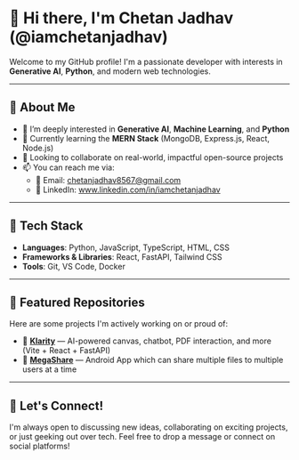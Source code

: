 # 👋 Hi there, I'm Chetan Jadhav (@iamchetanjadhav)

Welcome to my GitHub profile! I'm a passionate developer with interests in **Generative AI**, **Python**, and modern web technologies.

---

## 🚀 About Me

- 👀 I’m deeply interested in **Generative AI**, **Machine Learning**, and **Python**
- 🌱 Currently learning the **MERN Stack** (MongoDB, Express.js, React, Node.js)
- 🤝 Looking to collaborate on real-world, impactful open-source projects
- 📫 You can reach me via:
  - 📧 Email: chetanjadhav8567@gmail.com
  - 💼 LinkedIn: www.linkedin.com/in/iamchetanjadhav

---

## 🧰 Tech Stack

- **Languages**: Python, JavaScript, TypeScript, HTML, CSS
- **Frameworks & Libraries**: React, FastAPI, Tailwind CSS
- **Tools**: Git, VS Code, Docker

---

## 📌 Featured Repositories

Here are some projects I'm actively working on or proud of:

- 🔹 [**Klarity**](https://github.com/iamchetanjadhav/klarity) — AI-powered canvas, chatbot, PDF interaction, and more (Vite + React + FastAPI)
- 🔹 [**MegaShare**](https://github.com/iamchetanjadhav/klarity) — Android App which can share multiple files to multiple users at a time

---



## 🤝 Let's Connect!

I'm always open to discussing new ideas, collaborating on exciting projects, or just geeking out over tech. Feel free to drop a message or connect on social platforms!

